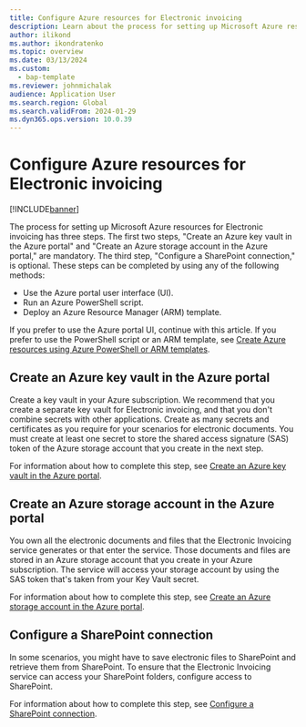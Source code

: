 ```yaml
---
title: Configure Azure resources for Electronic invoicing
description: Learn about the process for setting up Microsoft Azure resources for Electronic invoicing, including an overview on creating an Azure key vault.
author: ilikond
ms.author: ikondratenko
ms.topic: overview
ms.date: 03/13/2024
ms.custom: 
  - bap-template
ms.reviewer: johnmichalak 
audience: Application User
ms.search.region: Global
ms.search.validFrom: 2024-01-29
ms.dyn365.ops.version: 10.0.39 
---
```


# Configure Azure resources for Electronic invoicing

[!INCLUDE[banner](../../includes/banner.md)]

The process for setting up Microsoft Azure resources for Electronic invoicing has three steps. The first two steps, "Create an Azure key vault in the Azure portal" and "Create an Azure storage account in the Azure portal," are mandatory. The third step, "Configure a SharePoint connection," is optional. These steps can be completed by using any of the following methods:

- Use the Azure portal user interface (UI).
- Run an Azure PowerShell script.
- Deploy an Azure Resource Manager (ARM) template.

If you prefer to use the Azure portal UI, continue with this article. If you prefer to use the PowerShell script or an ARM template, see [Create Azure resources using Azure PowerShell or ARM templates](e-invoicing-set-up-azure-resources-automation.md).

## Create an Azure key vault in the Azure portal

Create a key vault in your Azure subscription. We recommend that you create a separate key vault for Electronic invoicing, and that you don't combine secrets with other applications. Create as many secrets and certificates as you require for your scenarios for electronic documents. You must create at least one secret to store the shared access signature (SAS) token of the Azure storage account that you create in the next step.

For information about how to complete this step, see [Create an Azure key vault in the Azure portal](gs-e-invoicing-create-azure-key-vault-azure-portal.md).

## Create an Azure storage account in the Azure portal

You own all the electronic documents and files that the Electronic Invoicing service generates or that enter the service. Those documents and files are stored in an Azure storage account that you create in your Azure subscription. The service will access your storage account by using the SAS token that's taken from your Key Vault secret.

For information about how to complete this step, see [Create an Azure storage account in the Azure portal](gs-e-invoicing-create-azure-storage-account-azure-portal.md).

## Configure a SharePoint connection

In some scenarios, you might have to save electronic files to SharePoint and retrieve them from SharePoint. To ensure that the Electronic Invoicing service can access your SharePoint folders, configure access to SharePoint.

For information about how to complete this step, see [Configure a SharePoint connection](gs-e-invoicing-create-sharepoint-connection.md).

